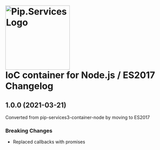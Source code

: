 # <img src="https://uploads-ssl.webflow.com/5ea5d3315186cf5ec60c3ee4/5edf1c94ce4c859f2b188094_logo.svg" alt="Pip.Services Logo" width="200"> <br/> IoC container for Node.js / ES2017 Changelog

## <a name="1.0.0"></a> 1.0.0 (2021-03-21)

Converted from pip-services3-container-node by moving to ES2017

### Breaking Changes
* Replaced callbacks with promises
